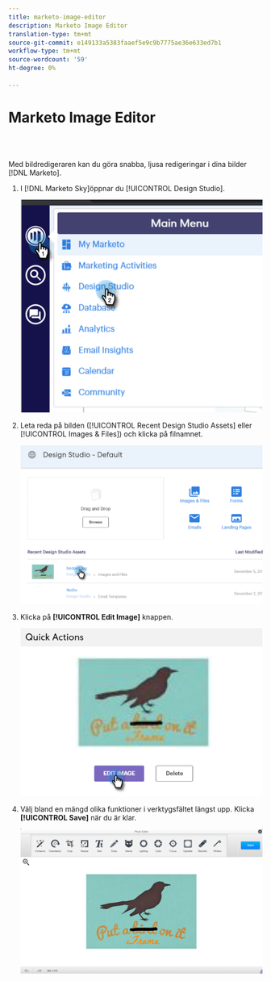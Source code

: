 ```yaml
---
title: marketo-image-editor
description: Marketo Image Editor
translation-type: tm+mt
source-git-commit: e149133a5383faaef5e9c9b7775ae36e633ed7b1
workflow-type: tm+mt
source-wordcount: '59'
ht-degree: 0%

---
```



# Marketo Image Editor

<br> 

Med bildredigeraren kan du göra snabba, ljusa redigeringar i dina bilder [!DNL Marketo].

1. I [!DNL Marketo Sky]öppnar du [!UICONTROL Design Studio].

   ![Bild ett](/help/sky/assets/design-studio/marketo-image-editor/marketo-image-editor-1.png)

1. Leta reda på bilden ([!UICONTROL Recent Design Studio Assets] eller [!UICONTROL Images & Files]) och klicka på filnamnet.

   ![Bild två](/help/sky/assets/design-studio/marketo-image-editor/marketo-image-editor-2.png)

1. Klicka på **[!UICONTROL Edit Image]** knappen.

   ![Bild tre](/help/sky/assets/design-studio/marketo-image-editor/marketo-image-editor-3.png)

1. Välj bland en mängd olika funktioner i verktygsfältet längst upp. Klicka **[!UICONTROL Save]** när du är klar.

   ![Bild fyra](/help/sky/assets/design-studio/marketo-image-editor/marketo-image-editor-4.png)